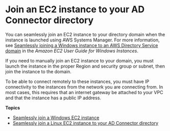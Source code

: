 # Join an EC2 instance to your AD Connector directory<a name="ad_connector_join_instance"></a>

You can seamlessly join an EC2 instance to your directory domain when the instance is launched using AWS Systems Manager\. For more information, see [Seamlessly joining a Windows instance to an AWS Directory Service domain](https://docs.aws.amazon.com/AWSEC2/latest/WindowsGuide/ec2-join-aws-domain.html) in the *Amazon EC2 User Guide for Windows Instances*\.

If you need to manually join an EC2 instance to your domain, you must launch the instance in the proper Region and security group or subnet, then join the instance to the domain\.

To be able to connect remotely to these instances, you must have IP connectivity to the instances from the network you are connecting from\. In most cases, this requires that an internet gateway be attached to your VPC and that the instance has a public IP address\.

**Topics**
+ [Seamlessly join a Windows EC2 instance](ad_connector_launching_instance.md)
+ [Seamlessly join a Linux EC2 instance to your AD Connector directory](ad_connector_seamlessly_join_linux_instance.md)